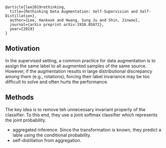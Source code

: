 ```
@article{lee2019rethinking,
  title={Rethinking Data Augmentation: Self-Supervision and Self-Distillation},
  author={Lee, Hankook and Hwang, Sung Ju and Shin, Jinwoo},
  journal={arXiv preprint arXiv:1910.05872},
  year={2019}
}
```
## Motivation
In the supervised setting, a common practice for data augmentation is to assign
the same label to all augmented samples of the same source. However, if the
augmentation results in large distributional discrepancy among them (e.g., rotations), forcing their label invariance may be too difficult to solve and often hurts
the performance.

## Methods
The key idea is to remove teh unnecessary invariant property of the classifier. To this end, they use a joint softmax classifier which represents the joint probability.

- aggregated inference. Since the transformation is known, they predict a lable using the conditional probability.
- self-distillation from aggregation. 